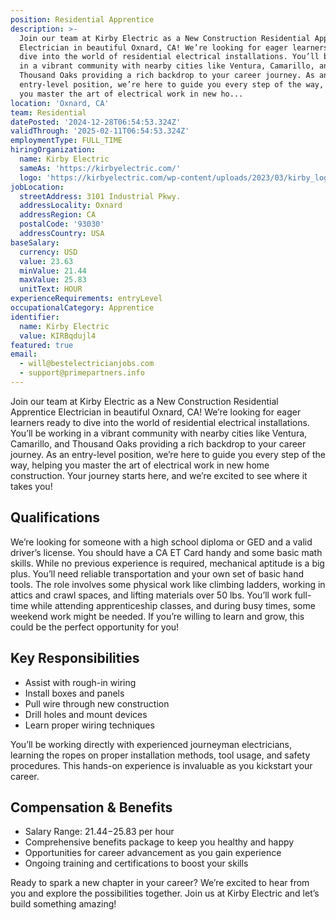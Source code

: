 ```yaml
---
position: Residential Apprentice
description: >-
  Join our team at Kirby Electric as a New Construction Residential Apprentice
  Electrician in beautiful Oxnard, CA! We’re looking for eager learners ready to
  dive into the world of residential electrical installations. You’ll be working
  in a vibrant community with nearby cities like Ventura, Camarillo, and
  Thousand Oaks providing a rich backdrop to your career journey. As an
  entry-level position, we’re here to guide you every step of the way, helping
  you master the art of electrical work in new ho...
location: 'Oxnard, CA'
team: Residential
datePosted: '2024-12-28T06:54:53.324Z'
validThrough: '2025-02-11T06:54:53.324Z'
employmentType: FULL_TIME
hiringOrganization:
  name: Kirby Electric
  sameAs: 'https://kirbyelectric.com/'
  logo: 'https://kirbyelectric.com/wp-content/uploads/2023/03/kirby_logo.png'
jobLocation:
  streetAddress: 3101 Industrial Pkwy.
  addressLocality: Oxnard
  addressRegion: CA
  postalCode: '93030'
  addressCountry: USA
baseSalary:
  currency: USD
  value: 23.63
  minValue: 21.44
  maxValue: 25.83
  unitText: HOUR
experienceRequirements: entryLevel
occupationalCategory: Apprentice
identifier:
  name: Kirby Electric
  value: KIRBqdujl4
featured: true
email:
  - will@bestelectricianjobs.com
  - support@primepartners.info
---
```




Join our team at Kirby Electric as a New Construction Residential Apprentice Electrician in beautiful Oxnard, CA! We’re looking for eager learners ready to dive into the world of residential electrical installations. You’ll be working in a vibrant community with nearby cities like Ventura, Camarillo, and Thousand Oaks providing a rich backdrop to your career journey. As an entry-level position, we’re here to guide you every step of the way, helping you master the art of electrical work in new home construction. Your journey starts here, and we’re excited to see where it takes you!

## Qualifications

We’re looking for someone with a high school diploma or GED and a valid driver’s license. You should have a CA ET Card handy and some basic math skills. While no previous experience is required, mechanical aptitude is a big plus. You’ll need reliable transportation and your own set of basic hand tools. The role involves some physical work like climbing ladders, working in attics and crawl spaces, and lifting materials over 50 lbs. You’ll work full-time while attending apprenticeship classes, and during busy times, some weekend work might be needed. If you’re willing to learn and grow, this could be the perfect opportunity for you!

## Key Responsibilities

- Assist with rough-in wiring
- Install boxes and panels
- Pull wire through new construction
- Drill holes and mount devices
- Learn proper wiring techniques

You’ll be working directly with experienced journeyman electricians, learning the ropes on proper installation methods, tool usage, and safety procedures. This hands-on experience is invaluable as you kickstart your career.

## Compensation & Benefits

- Salary Range: $21.44-$25.83 per hour
- Comprehensive benefits package to keep you healthy and happy
- Opportunities for career advancement as you gain experience
- Ongoing training and certifications to boost your skills

Ready to spark a new chapter in your career? We’re excited to hear from you and explore the possibilities together. Join us at Kirby Electric and let’s build something amazing!